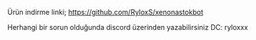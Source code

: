 Ürün indirme linki;
https://github.com/RyloxS/xenonastokbot

Herhangi bir sorun olduğunda discord üzerinden yazabilirsiniz
DC: ryloxxx
